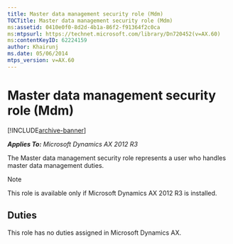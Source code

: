 ```yaml
---
title: Master data management security role (Mdm)
TOCTitle: Master data management security role (Mdm)
ms:assetid: 0410e0f0-8d2d-4b1a-86f2-f91364f2c0ca
ms:mtpsurl: https://technet.microsoft.com/library/Dn720452(v=AX.60)
ms:contentKeyID: 62224159
author: Khairunj
ms.date: 05/06/2014
mtps_version: v=AX.60
---
```


# Master data management security role (Mdm) 


[!INCLUDE[archive-banner](includes/archive-banner.md)]


_**Applies To:** Microsoft Dynamics AX 2012 R3_

The Master data management security role represents a user who handles master data management duties.


> [!NOTE]
> <P>This role is available only if Microsoft Dynamics AX 2012 R3 is installed.</P>



## Duties

This role has no duties assigned in Microsoft Dynamics AX.

  


